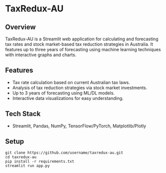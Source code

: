 # TaxRedux-AU

## Overview
TaxRedux-AU is a Streamlit web application for calculating and forecasting tax rates and stock market-based tax reduction strategies in Australia. It features up to three years of forecasting using machine learning techniques with interactive graphs and charts.

## Features
- Tax rate calculation based on current Australian tax laws.
- Analysis of tax reduction strategies via stock market investments.
- Up to 3 years of forecasting using ML/DL models.
- Interactive data visualizations for easy understanding.

## Tech Stack
- Streamlit, Pandas, NumPy, TensorFlow/PyTorch, Matplotlib/Plotly

## Setup
```
git clone https://github.com/username/taxredux-au.git
cd taxredux-au
pip install -r requirements.txt
streamlit run app.py
```
